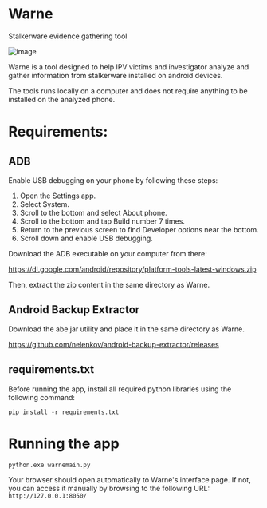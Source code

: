 # Warne
Stalkerware evidence gathering tool

![image](https://github.com/PhilippeMangeard/Warne/assets/149098175/90c7db68-881f-4623-8472-1d75d05731c3)


Warne is a tool designed to help IPV victims and investigator analyze and gather information from stalkerware installed on android devices.

The tools runs locally on a computer and does not require anything to be installed on the analyzed phone.

# Requirements:

## ADB
Enable USB debugging on your phone by following these steps:
1) Open the Settings app.
2) Select System.
3) Scroll to the bottom and select About phone.
4) Scroll to the bottom and tap Build number 7 times.
5) Return to the previous screen to find Developer options near the bottom.
6) Scroll down and enable USB debugging.

Download the ADB executable on your computer from there:

https://dl.google.com/android/repository/platform-tools-latest-windows.zip

Then, extract the zip content in the same directory as Warne.

## Android Backup Extractor
Download the abe.jar utility and place it in the same directory as Warne.

https://github.com/nelenkov/android-backup-extractor/releases

## requirements.txt
Before running the app, install all required python libraries using the following command:

`pip install -r requirements.txt`

# Running the app
`python.exe warnemain.py`

Your browser should open automatically to Warne's interface page. If not, you can access it manually by browsing to the following URL: `http://127.0.0.1:8050/`
